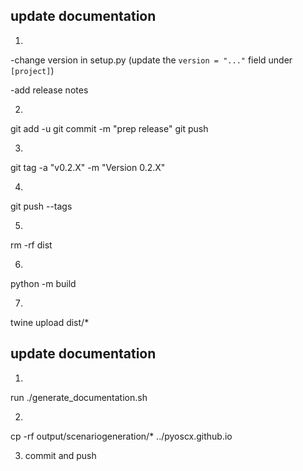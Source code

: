 ## update documentation
1.
-change version in setup.py
(update the `version = "..."` field under `[project]`)

-add release notes


2.
git add -u
git commit -m "prep release"
git push

3.
git tag -a "v0.2.X" -m "Version 0.2.X"

4.
git push --tags

5.
rm -rf dist

6.
python -m build

7.
twine upload dist/*


## update documentation
1.
run ./generate_documentation.sh

2.
cp -rf output/scenariogeneration/* ../pyoscx.github.io

3. commit and push
